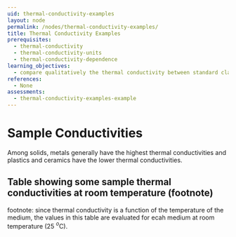 ```yaml
---
uid: thermal-conductivity-examples
layout: node
permalink: /nodes/thermal-conductivity-examples/
title: Thermal Conductivity Examples
prerequisites:
  - thermal-conductivity
  - thermal-conductivity-units
  - thermal-conductivity-dependence
learning_objectives:
  - compare qualitatively the thermal conductivity between standard classes of material
references:
  - None
assessments: 
  - thermal-conductivity-examples-example
---
```


# Sample Conductivities

Among solids, metals generally have the highest thermal conductivities and
plastics and ceramics have the lower thermal conductivities.

## Table showing some sample thermal conductivities at room temperature (footnote)

<insert table here>

footnote: since thermal conductivity is a function of the temperature of the
medium, the values in this table are evaluated for ecah medium at room
temperature (25 $^o$C).




